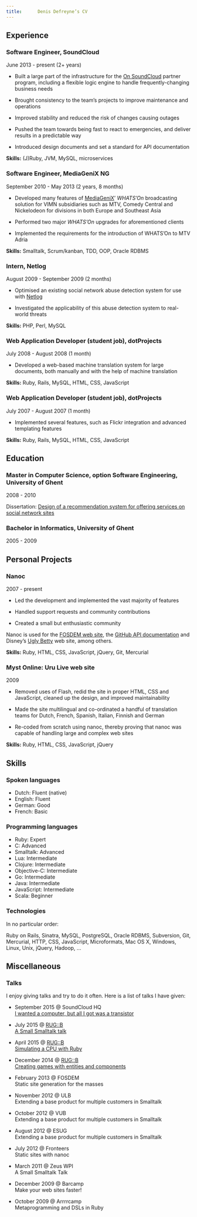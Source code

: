 ```yaml
---
title:      Denis Defreyne’s CV
---
```


Experience
----------

### Software Engineer, SoundCloud

June 2013 - present (2+ years)

* Built a large part of the infrastructure for the [On SoundCloud](https://on.soundcloud.com/) partner program, including a flexible logic engine to handle frequently-changing business needs

* Brought consistency to the team’s projects to improve maintenance and operations

* Improved stability and reduced the risk of changes causing outages

* Pushed the team towards being fast to react to emergencies, and deliver results in a predictable way

* Introduced design documents and set a standard for API documentation

**Skills:** (J)Ruby, JVM, MySQL, microservices

### Software Engineer, MediaGeniX NG

September 2010 - May 2013 (2 years, 8 months)

* Developed many features of [MediaGeniX](http://mediagenix.tv)’ _WHATS’On_ broadcasting solution for VIMN subsidiaries such as MTV, Comedy Central and Nickelodeon for divisions in both Europe and Southeast Asia

* Performed two major _WHATS’On_ upgrades for aforementioned clients

* Implemented the requirements for the introduction of WHATS’On to MTV Adria

**Skills:** Smalltalk, Scrum/kanban, TDD, OOP, Oracle RDBMS

### Intern, Netlog

August 2009 - September 2009 (2 months)

* Optimised an existing social network abuse detection system for use with [Netlog](http://netlog.com/)

* Investigated the applicability of this abuse detection system to real-world threats

**Skills:** PHP, Perl, MySQL

### Web Application Developer (student job), dotProjects

July 2008 - August 2008 (1 month)

* Developed a web-based machine translation system for large documents, both manually and with the help of machine translation

**Skills:** Ruby, Rails, MySQL, HTML, CSS, JavaScript

### Web Application Developer (student job), dotProjects

July 2007 - August 2007 (1 month)

* Implemented several features, such as Flickr integration and advanced templating features

**Skills:** Ruby, Rails, MySQL, HTML, CSS, JavaScript

Education
---------

### Master in Computer Science, option Software Engineering, University of Ghent

2008 - 2010

Dissertation: [Design of a recommendation system for offering services on social network sites](http://stoneship.org/pub/thesis.pdf)

### Bachelor in Informatics, University of Ghent

2005 - 2009

Personal Projects
-----------------

### Nanoc

2007 - present

* Led the development and implemented the vast majority of features

* Handled support requests and community contributions

* Created a small but enthusiastic community

Nanoc is used for the [FOSDEM web site](http://fosdem.org), the [GitHub API documentation](http://developer.github.com/) and Disney’s [Ugly Betty](http://www.dadt.com/uglybetty/) web site, among others.

**Skills:** Ruby, HTML, CSS, JavaScript, jQuery, Git, Mercurial

### Myst Online: Uru Live web site

2009

* Removed uses of Flash, redid the site in proper HTML, CSS and JavaScript, cleaned up the design, and improved maintainability

* Made the site multilingual and co-ordinated a handful of translation teams for Dutch, French, Spanish, Italian, Finnish and German

* Re-coded from scratch using nanoc, thereby proving that nanoc was capable of handling large and complex web sites

**Skills:** Ruby, HTML, CSS, JavaScript, jQuery

Skills
------

### Spoken languages

* Dutch: Fluent (native)
* English: Fluent
* German: Good
* French: Basic

### Programming languages

* Ruby: Expert
* C: Advanced
* Smalltalk: Advanced
* Lua: Intermediate
* Clojure: Intermediate
* Objective-C: Intermediate
* Go: Intermediate
* Java: Intermediate
* JavaScript: Intermediate
* Scala: Beginner

### Technologies

In no particular order:

Ruby on Rails, Sinatra, MySQL, PostgreSQL, Oracle RDBMS, Subversion, Git, Mercurial, HTTP, CSS, JavaScript, Microformats, Mac OS X, Windows, Linux, Unix, jQuery, Hadoop, …

Miscellaneous
-------------

### Talks

I enjoy giving talks and try to do it often. Here is a list of talks I have given:

* September 2015 @ SoundCloud HQ<br>[I wanted a computer, but all I got was a transistor](https://speakerdeck.com/ddfreyne/i-wanted-a-computer-but-all-i-got-was-a-transistor)

* July 2015 @ [RUG::B](http://rug-b.de/)<br>[A Small Smalltalk talk](https://speakerdeck.com/ddfreyne/a-small-smalltalk-talk-rug-b-edition)

* April 2015 @ [RUG::B](http://rug-b.de/)<br>[Simulating a CPU with Ruby](https://speakerdeck.com/ddfreyne/simulating-a-cpu-with-ruby)

* December 2014 @ [RUG::B](http://rug-b.de/)<br>[Creating games with entities and components](https://speakerdeck.com/ddfreyne/creating-games-with-entities-and-components)

* February 2013 @ FOSDEM<br>Static site generation for the masses

* November 2012 @ ULB<br>Extending a base product for multiple customers in Smalltalk

* October 2012 @ VUB<br>Extending a base product for multiple customers in Smalltalk

* August 2012 @ ESUG<br>Extending a base product for multiple customers in Smalltalk

* July 2012 @ Fronteers<br>Static sites with nanoc

* March 2011 @ Zeus WPI<br>A Small Smalltalk Talk

* December 2009 @ Barcamp<br>Make your web sites faster!

* October 2009 @ Arrrrcamp<br>Metaprogramming and DSLs in Ruby
